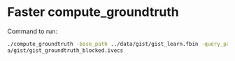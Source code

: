 # Faster compute_groundtruth

Command to run:

```bash
./compute_groundtruth -base_path ../data/gist/gist_learn.fbin -query_path ../data/gist/gist_query.fbin -data_type float -k 100 -dist_func Euclidian -gt_path ../dat
a/gist/gist_groundtruth_blocked.ivecs
```
